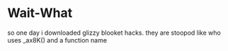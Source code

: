 # Wait-What




so one day i downloaded glizzy blooket hacks.
they are stoopod
like
who uses _ax8K() and a function name
